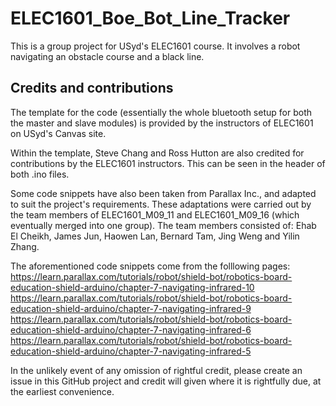 # ELEC1601_Boe_Bot_Line_Tracker
This is a group project for USyd's ELEC1601 course. It involves a robot navigating an obstacle course and a black line. 

## Credits and contributions
The template for the code (essentially the whole bluetooth setup for both the master and slave modules) is provided by the instructors of ELEC1601 on USyd's Canvas site.

Within the template, Steve Chang and Ross Hutton are also credited for contributions by the ELEC1601 instructors. This can be seen in the header of both .ino files. 

Some code snippets have also been taken from Parallax Inc., and adapted to suit the project's requirements. These adaptations were carried out by the team members of ELEC1601_M09_11 and ELEC1601_M09_16 (which eventually merged into one group). The team members consisted of: Ehab El Cheikh, James Jun, Haowen Lan, Bernard Tam, Jing Weng and Yilin Zhang. 

The aforementioned code snippets come from the folllowing pages:
https://learn.parallax.com/tutorials/robot/shield-bot/robotics-board-education-shield-arduino/chapter-7-navigating-infrared-10
https://learn.parallax.com/tutorials/robot/shield-bot/robotics-board-education-shield-arduino/chapter-7-navigating-infrared-9
https://learn.parallax.com/tutorials/robot/shield-bot/robotics-board-education-shield-arduino/chapter-7-navigating-infrared-6 
https://learn.parallax.com/tutorials/robot/shield-bot/robotics-board-education-shield-arduino/chapter-7-navigating-infrared-5

In the unlikely event of any omission of rightful credit, please create an issue in this GitHub project and credit will given where it is rightfully due, at the earliest convenience. 
